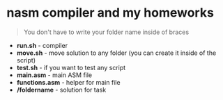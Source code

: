 # nasm compiler and my homeworks
> You don't have to write your folder name inside of braces

- **run.sh** - compiler
- **move.sh** - move solution to any folder (you can create it inside of the script)
- **test.sh** - if you want to test any script
- **main.asm** - main ASM file
- **functions.asm** - helper for main file
- **/foldername** - solution for task
